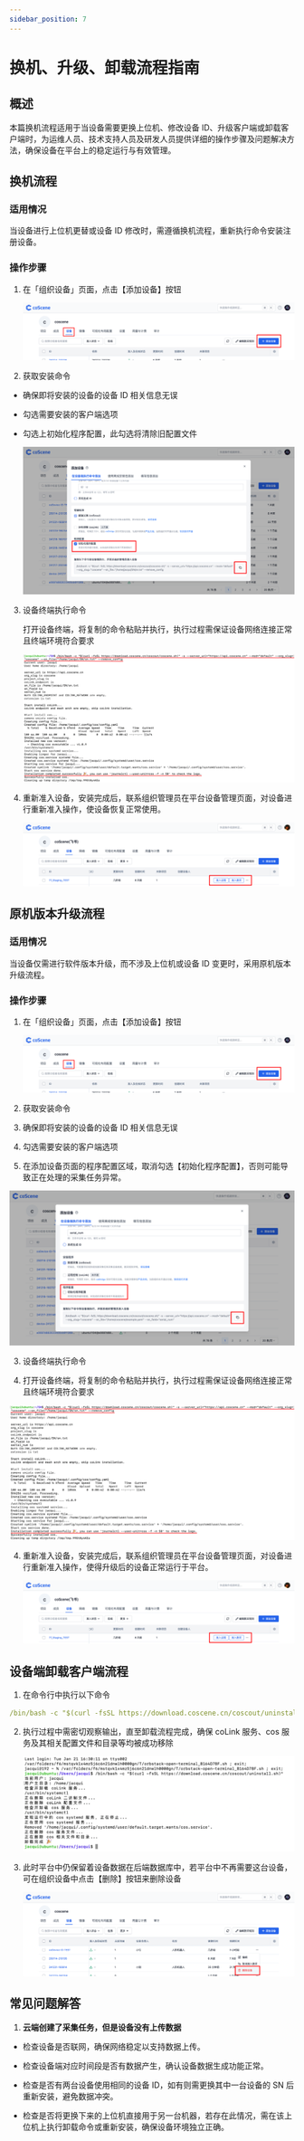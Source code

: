```yaml
---
sidebar_position: 7
---
```


# 换机、升级、卸载流程指南

## 概述

本篇换机流程适用于当设备需要更换上位机、修改设备 ID、升级客户端或卸载客户端时，为运维人员、技术支持人员及研发人员提供详细的操作步骤及问题解决方法，确保设备在平台上的稳定运行与有效管理。

## 换机流程

### 适用情况

当设备进行上位机更替或设备 ID 修改时，需遵循换机流程，重新执行命令安装注册设备。

### 操作步骤

1. 在「组织设备」页面，点击【添加设备】按钮

   ![添加设备入口](./img/4-3-add-device-button.png)

2. 获取安装命令

- 确保即将安装的设备的设备 ID 相关信息无误

- 勾选需要安装的客户端选项

- 勾选上初始化程序配置，此勾选将清除旧配置文件

  ![勾选初始化](./img/4-3-add-device-initialize-true.png)

3. 设备终端执行命令

   打开设备终端，将复制的命令粘贴并执行，执行过程需保证设备网络连接正常且终端环境符合要求

   ![执行安装命令](./img/4-3-install-successfully.png)

4. 重新准入设备，安装完成后，联系组织管理员在平台设备管理页面，对设备进行重新准入操作，使设备恢复正常使用。

   ![准入设备](./img/4-3-access-device-2.png)

## 原机版本升级流程

### 适用情况

当设备仅需进行软件版本升级，而不涉及上位机或设备 ID 变更时，采用原机版本升级流程。

### 操作步骤

1. 在「组织设备」页面，点击【添加设备】按钮

   ![添加设备入口](./img/4-3-add-device-button.png)

2. 获取安装命令

3. 确保即将安装的设备的设备 ID 相关信息无误

4. 勾选需要安装的客户端选项

5. 在添加设备页面的程序配置区域，取消勾选【初始化程序配置】，否则可能导致正在处理的采集任务异常。

![取消初始化](./img/4-3-add-device-initialize-false.png)

3. 设备终端执行命令

1. 打开设备终端，将复制的命令粘贴并执行，执行过程需保证设备网络连接正常且终端环境符合要求

![执行安装命令](./img/4-3-install-successfully.png)

4. 重新准入设备，安装完成后，联系组织管理员在平台设备管理页面，对设备进行重新准入操作，使得升级后的设备正常运行于平台。

   ![准入设备](./img/4-3-access-device-2.png)

## 设备端卸载客户端流程

1. 在命令行中执行以下命令

```yaml
/bin/bash -c "$(curl -fsSL https://download.coscene.cn/coscout/uninstall.sh)"
```

2. 执行过程中需密切观察输出，直至卸载流程完成，确保 coLink 服务、cos 服务及其相关配置文件和目录等均被成功移除

   ![卸载客户端](./img/4-3-unload-1.png)

3. 此时平台中仍保留着设备数据在后端数据库中，若平台中不再需要这台设备，可在组织设备中点击【删除】按钮来删除设备

   ![删除设备](./img/4-3-device-delete.png)

## 常见问题解答

1. **云端创建了采集任务，但是设备没有上传数据**

- 检查设备是否联网，确保网络稳定以支持数据上传。

- 检查设备端对应时间段是否有数据产生，确认设备数据生成功能正常。

- 检查是否有两台设备使用相同的设备 ID，如有则需更换其中一台设备的 SN 后重新安装，避免数据冲突。

- 检查是否将更换下来的上位机直接用于另一台机器，若存在此情况，需在该上位机上执行卸载命令或重新安装，确保设备环境独立正确。
